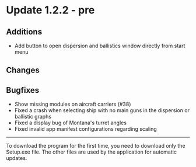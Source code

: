 # Update 1.2.2 - pre

## Additions
- Add button to open dispersion and ballistics window directly from start menu

## Changes


## Bugfixes
- Show missing modules on aircraft carriers (#38)
- Fixed a crash when selecting ship with no main guns in the dispersion or ballistic graphs
- Fixed a display bug of Montana's turret angles
- Fixed invalid app manifest configurations regarding scaling
___
To download the program for the first time, you need to download only the Setup.exe file. The other files are used by the application for automatic updates.

